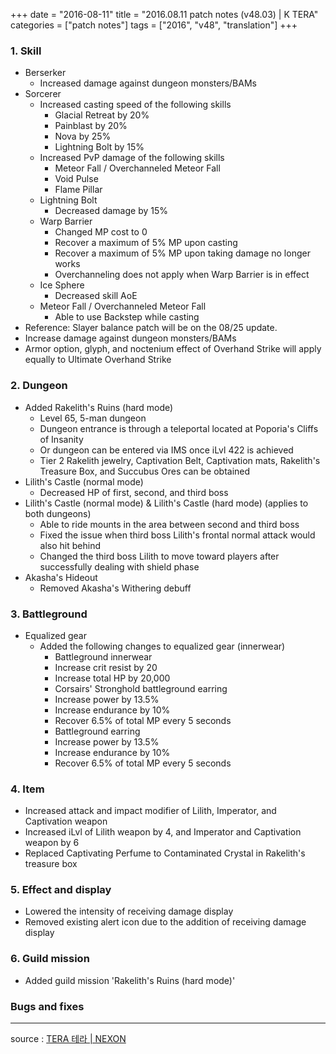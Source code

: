 +++
date = "2016-08-11"
title = "2016.08.11 patch notes (v48.03) | K TERA"
categories = ["patch notes"]
tags = ["2016", "v48", "translation"]
+++

### 1. Skill
- Berserker
  - Increased damage against dungeon monsters/BAMs
- Sorcerer
  - Increased casting speed of the following skills
    - Glacial Retreat by 20%
    - Painblast by 20%
    - Nova by 25%
    - Lightning Bolt by 15%
  - Increased PvP damage of the following skills
    - Meteor Fall / Overchanneled Meteor Fall
    - Void Pulse
    - Flame Pillar
  - Lightning Bolt
    - Decreased damage by 15%
  - Warp Barrier
    - Changed MP cost to 0
    - Recover a maximum of 5% MP upon casting
    - Recover a maximum of 5% MP upon taking damage no longer works
    - Overchanneling does not apply when Warp Barrier is in effect
  - Ice Sphere
    - Decreased skill AoE
  - Meteor Fall / Overchanneled Meteor Fall
    - Able to use Backstep while casting
- Reference: Slayer balance patch will be on the 08/25 update.
- Increase damage against dungeon monsters/BAMs
- Armor option, glyph, and noctenium effect of Overhand Strike will apply equally to Ultimate Overhand Strike

### 2. Dungeon
- Added Rakelith's Ruins (hard mode)
  - Level 65, 5-man dungeon
  - Dungeon entrance is through a teleportal located at Poporia's Cliffs of Insanity
  - Or dungeon can be entered via IMS once iLvl 422 is achieved
  - Tier 2 Rakelith jewelry, Captivation Belt, Captivation mats, Rakelith's Treasure Box, and Succubus Ores can be obtained
- Lilith's Castle (normal mode)
  - Decreased HP of first, second, and third boss
- Lilith's Castle (normal mode) & Lilith's Castle (hard mode) (applies to both dungeons)
  - Able to ride mounts in the area between second and third boss
  - Fixed the issue when third boss Lilith's frontal normal attack would also hit behind
  - Changed the third boss Lilith to move toward players after successfully dealing with shield phase
- Akasha's Hideout
  - Removed Akasha's Withering debuff

### 3. Battleground
- Equalized gear
  - Added the following changes to equalized gear (innerwear)
    - Battleground innerwear
    - Increase crit resist by 20
    - Increase total HP by 20,000
    - Corsairs' Stronghold battleground earring
    - Increase power by 13.5%
    - Increase endurance by 10%
    - Recover 6.5% of total MP every 5 seconds
    - Battleground earring
    - Increase power by 13.5%
    - Increase endurance by 10%
    - Recover 6.5% of total MP every 5 seconds

### 4. Item
- Increased attack and impact modifier of Lilith, Imperator, and Captivation weapon
- Increased iLvl of Lilith weapon by 4, and Imperator and Captivation weapon by 6
- Replaced Captivating Perfume to Contaminated Crystal in Rakelith's treasure box

### 5. Effect and display
- Lowered the intensity of receiving damage display
- Removed existing alert icon due to the addition of receiving damage display

### 6. Guild mission
- Added guild mission 'Rakelith's Ruins (hard mode)'

### Bugs and fixes

----

source : [TERA 테라 | NEXON](http://tera.nexon.com/news/update/view.aspx?n4articlesn=)
